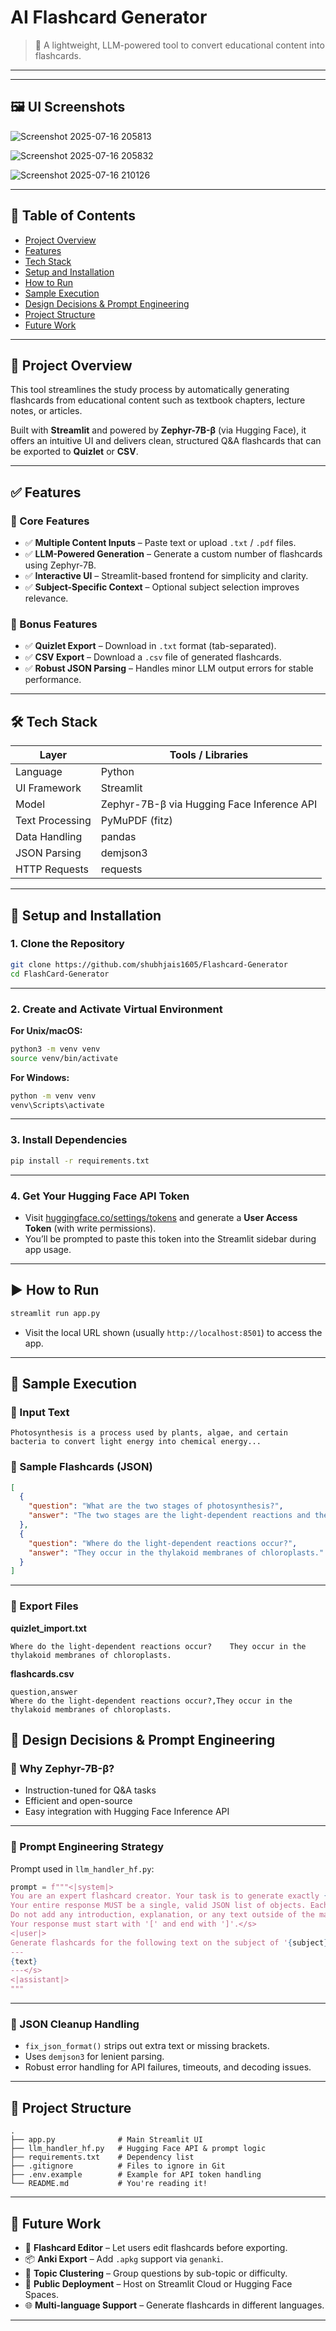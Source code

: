 
#  AI Flashcard Generator



> 📘 A lightweight, LLM-powered tool to convert educational content into flashcards.

---


---
## 🖼️ UI Screenshots

![Screenshot 2025-07-16 205813]()

![Screenshot 2025-07-16 205832]()

![Screenshot 2025-07-16 210126]()

---

## 📑 Table of Contents

- [Project Overview](#project-overview)
- [Features](#features)
- [Tech Stack](#tech-stack)
- [Setup and Installation](#setup-and-installation)
- [How to Run](#how-to-run)
- [Sample Execution](#sample-execution)
- [Design Decisions & Prompt Engineering](#design-decisions--prompt-engineering)
- [Project Structure](#project-structure)
- [Future Work](#future-work)

---

## 🚀 Project Overview

This tool streamlines the study process by automatically generating flashcards from educational content such as textbook chapters, lecture notes, or articles.

Built with **Streamlit** and powered by **Zephyr-7B-β** (via Hugging Face), it offers an intuitive UI and delivers clean, structured Q&A flashcards that can be exported to **Quizlet** or **CSV**.

---

## ✅ Features

### 🔹 Core Features

- ✅ **Multiple Content Inputs** – Paste text or upload `.txt` / `.pdf` files.
- ✅ **LLM-Powered Generation** – Generate a custom number of flashcards using Zephyr-7B.
- ✅ **Interactive UI** – Streamlit-based frontend for simplicity and clarity.
- ✅ **Subject-Specific Context** – Optional subject selection improves relevance.

### 🔸 Bonus Features

- ✅ **Quizlet Export** – Download in `.txt` format (tab-separated).
- ✅ **CSV Export** – Download a `.csv` file of generated flashcards.
- ✅ **Robust JSON Parsing** – Handles minor LLM output errors for stable performance.

---

## 🛠️ Tech Stack

| Layer              | Tools / Libraries |
|-------------------|-------------------|
| Language           | Python            |
| UI Framework       | Streamlit         |
| Model              | Zephyr-7B-β via Hugging Face Inference API |
| Text Processing    | PyMuPDF (fitz)    |
| Data Handling      | pandas            |
| JSON Parsing       | demjson3          |
| HTTP Requests      | requests          |

---

## 🧰 Setup and Installation

### 1. Clone the Repository

```bash
git clone https://github.com/shubhjais1605/Flashcard-Generator
cd FlashCard-Generator
```

---

### 2. Create and Activate Virtual Environment

**For Unix/macOS:**
```bash
python3 -m venv venv
source venv/bin/activate
```

**For Windows:**
```bash
python -m venv venv
venv\Scripts\activate
```

---

### 3. Install Dependencies

```bash
pip install -r requirements.txt
```

---

### 4. Get Your Hugging Face API Token

- Visit [huggingface.co/settings/tokens](https://huggingface.co/settings/tokens) and generate a **User Access Token** (with write permissions).
- You’ll be prompted to paste this token into the Streamlit sidebar during app usage.

---

## ▶️ How to Run

```bash
streamlit run app.py
```

- Visit the local URL shown (usually `http://localhost:8501`) to access the app.

---

## 🧪 Sample Execution

### 🔹 Input Text

```
Photosynthesis is a process used by plants, algae, and certain bacteria to convert light energy into chemical energy...
```

### 🔹 Sample Flashcards (JSON)

```json
[
  {
    "question": "What are the two stages of photosynthesis?",
    "answer": "The two stages are the light-dependent reactions and the light-independent reactions (Calvin cycle)."
  },
  {
    "question": "Where do the light-dependent reactions occur?",
    "answer": "They occur in the thylakoid membranes of chloroplasts."
  }
]
```

---

### 🔹 Export Files

**quizlet_import.txt**

```
Where do the light-dependent reactions occur?    They occur in the thylakoid membranes of chloroplasts.
```

**flashcards.csv**

```csv
question,answer
Where do the light-dependent reactions occur?,They occur in the thylakoid membranes of chloroplasts.
```

## 🧠 Design Decisions & Prompt Engineering

### 🔸 Why Zephyr-7B-β?

- Instruction-tuned for Q&A tasks  
- Efficient and open-source  
- Easy integration with Hugging Face Inference API  

---

### 🔸 Prompt Engineering Strategy

Prompt used in `llm_handler_hf.py`:

```python
prompt = f"""<|system|>
You are an expert flashcard creator. Your task is to generate exactly {num_cards} question-answer flashcards based on the provided text.
Your entire response MUST be a single, valid JSON list of objects. Each object must have a "question" key and an "answer" key.
Do not add any introduction, explanation, or any text outside of the main JSON list.
Your response must start with '[' and end with ']'.</s>
<|user|>
Generate flashcards for the following text on the subject of '{subject}':
---
{text}
---</s>
<|assistant|>
"""
```

---

### 🔸 JSON Cleanup Handling

- `fix_json_format()` strips out extra text or missing brackets.  
- Uses `demjson3` for lenient parsing.  
- Robust error handling for API failures, timeouts, and decoding issues.  

---

## 📁 Project Structure

```
.
├── app.py              # Main Streamlit UI
├── llm_handler_hf.py   # Hugging Face API & prompt logic
├── requirements.txt    # Dependency list
├── .gitignore          # Files to ignore in Git
├── .env.example        # Example for API token handling
└── README.md           # You're reading it!
```

---

## 🔮 Future Work

- 📝 **Flashcard Editor** – Let users edit flashcards before exporting.  
- 📦 **Anki Export** – Add `.apkg` support via `genanki`.  
- 🧠 **Topic Clustering** – Group questions by sub-topic or difficulty.  
- 🚀 **Public Deployment** – Host on Streamlit Cloud or Hugging Face Spaces.  
- 🌐 **Multi-language Support** – Generate flashcards in different languages.  

---





